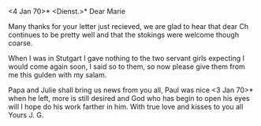  <4 Jan 70>*
 <Dienst.>*
Dear Marie

Many thanks for your letter just recieved, we are glad to hear that dear Ch continues to be pretty well and that the stokings were welcome though coarse.

When I was in Stutgart I gave nothing to the two servant girls expecting I would come again soon, I said so to them, so now please give them from me this gulden with my salam.

Papa and Julie shall bring us news from you all, Paul was nice <3 Jan 70>* when he left, more is still desired and God who has begin to open his eyes will I hope do his work farther in him. With true love and kisses to you all
 Yours J. G.
